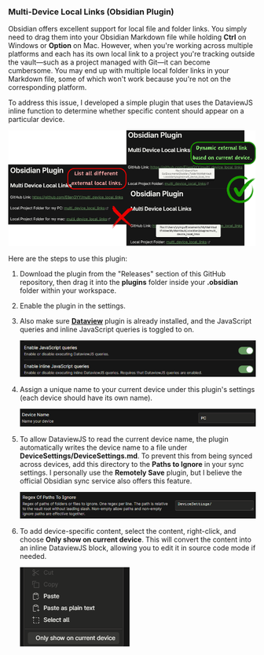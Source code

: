 ### Multi-Device Local Links (Obsidian Plugin)

Obsidian offers excellent support for local file and folder links. You simply need to drag them into your Obsidian Markdown file while holding **Ctrl** on Windows or **Option** on Mac. However, when you're working across multiple platforms and each has its own local link to a project you're tracking outside the vault—such as a project managed with Git—it can become cumbersome. You may end up with multiple local folder links in your Markdown file, some of which won't work because you're not on the corresponding platform.

To address this issue, I developed a simple plugin that uses the DataviewJS inline function to determine whether specific content should appear on a particular device. 

![](.\DemoAssets\teaser.png)



Here are the steps to use this plugin:

1. Download the plugin from the "Releases" section of this GitHub repository, then drag it into the **plugins** folder inside your **.obsidian** folder within your workspace.

2. Enable the plugin in the settings.

3. Also make sure [**Dataview**](https://github.com/blacksmithgu/obsidian-dataview) plugin is already installed, and the JavaScript queries and inline JavaScript queries is toggled to on.

   ![](.\DemoAssets\dataviewsettings.png)

4. Assign a unique name to your current device under this plugin's settings (each device should have its own name).

   ![](.\DemoAssets\devicenamesettings.png)

5. To allow DataviewJS to read the current device name, the plugin automatically writes the device name to a file under **DeviceSettings/DeviceSettings.md**. To prevent this from being synced across devices, add this directory to the **Paths to Ignore** in your sync settings. I personally use the **Remotely Save** plugin, but I believe the official Obsidian sync service also offers this feature.

   ![](.\DemoAssets\excludedir.png)

6. To add device-specific content, select the content, right-click, and choose **Only show on current device**. This will convert the content into an inline DataviewJS block, allowing you to edit it in source code mode if needed.

   ![](.\DemoAssets\rightclickmenu.png)


